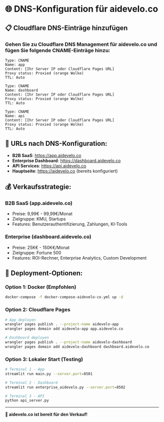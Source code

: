 # 🌐 DNS-Konfiguration für aidevelo.co

## 📋 Cloudflare DNS-Einträge hinzufügen

### Gehen Sie zu Cloudflare DNS Management für aidevelo.co und fügen Sie folgende CNAME-Einträge hinzu:

```
Type: CNAME
Name: app
Content: [Ihr Server IP oder Cloudflare Pages URL]
Proxy status: Proxied (orange Wolke)
TTL: Auto

Type: CNAME
Name: dashboard  
Content: [Ihr Server IP oder Cloudflare Pages URL]
Proxy status: Proxied (orange Wolke)
TTL: Auto

Type: CNAME
Name: api
Content: [Ihr Server IP oder Cloudflare Pages URL]
Proxy status: Proxied (orange Wolke)
TTL: Auto
```

## 🎯 URLs nach DNS-Konfiguration:

- **B2B SaaS**: https://app.aidevelo.co
- **Enterprise Dashboard**: https://dashboard.aidevelo.co  
- **API Services**: https://api.aidevelo.co
- **Hauptseite**: https://aidevelo.co (bereits konfiguriert)

## 💰 Verkaufsstrategie:

### B2B SaaS (app.aidevelo.co)
- Preise: 9,99€ - 99,99€/Monat
- Zielgruppe: KMU, Startups
- Features: Benutzerauthentifizierung, Zahlungen, KI-Tools

### Enterprise (dashboard.aidevelo.co)
- Preise: 25K€ - 150K€/Monat
- Zielgruppe: Fortune 500
- Features: ROI-Rechner, Enterprise Analytics, Custom Development

## 🚀 Deployment-Optionen:

### Option 1: Docker (Empfohlen)
```bash
docker-compose -f docker-compose-aidevelo-co.yml up -d
```

### Option 2: Cloudflare Pages
```bash
# App deployen
wrangler pages publish . --project-name aidevelo-app
wrangler pages domain add aidevelo-app app.aidevelo.co

# Dashboard deployen
wrangler pages publish . --project-name aidevelo-dashboard
wrangler pages domain add aidevelo-dashboard dashboard.aidevelo.co
```

### Option 3: Lokaler Start (Testing)
```bash
# Terminal 1 - App
streamlit run main.py --server.port=8501

# Terminal 2 - Dashboard
streamlit run enterprise_aidevelo.py --server.port=8502

# Terminal 3 - API
python api_server.py
```

---
**🎯 aidevelo.co ist bereit für den Verkauf!**